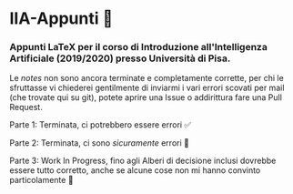 # IIA-Appunti 🧠
### Appunti LaTeX per il corso di Introduzione all'Intelligenza Artificiale (2019/2020) presso Università di Pisa.
Le *notes* non sono ancora terminate e completamente corrette, per chi le sfruttasse vi chiederei gentilmente di inviarmi i vari errori scovati per mail (che trovate qui su git), potete aprire una Issue o addirittura fare una Pull Request.

Parte 1: Terminata, ci potrebbero essere errori ✅

Parte 2: Terminata, ci sono *sicuramente* errori 🤔

Parte 3: Work In Progress, fino agli Alberi di decisione inclusi dovrebbe essere tutto corretto, anche se alcune cose non mi hanno convinto particolamente 🤯
